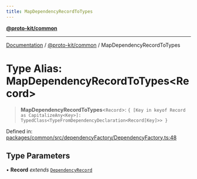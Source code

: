 ```yaml
---
title: MapDependencyRecordToTypes
---
```


[**@proto-kit/common**](../README.md)

***

[Documentation](../../../README.md) / [@proto-kit/common](../README.md) / MapDependencyRecordToTypes

# Type Alias: MapDependencyRecordToTypes\<Record\>

> **MapDependencyRecordToTypes**\<`Record`\>: `{ [Key in keyof Record as CapitalizeAny<Key>]: TypedClass<TypeFromDependencyDeclaration<Record[Key]>> }`

Defined in: [packages/common/src/dependencyFactory/DependencyFactory.ts:48](https://github.com/proto-kit/framework/blob/28efa802e3737fc3b77339148b307ef7246f3ef1/packages/common/src/dependencyFactory/DependencyFactory.ts#L48)

## Type Parameters

• **Record** *extends* [`DependencyRecord`](DependencyRecord.md)
